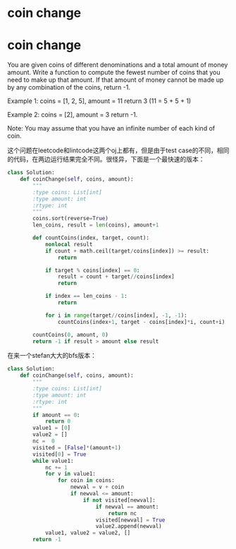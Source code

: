 # coin change

# coin change

You are given coins of different denominations and a total amount of money amount. Write a function to compute the fewest number of coins that you need to make up that amount. If that amount of money cannot be made up by any combination of the coins, return -1.

Example 1:
coins = [1, 2, 5], amount = 11
return 3 (11 = 5 + 5 + 1)

Example 2:
coins = [2], amount = 3
return -1.

Note:
You may assume that you have an infinite number of each kind of coin.

这个问题在leetcode和lintcode这两个oj上都有，但是由于test case的不同，相同的代码，在两边运行结果完全不同。很怪异，下面是一个最快速的版本：

```python
class Solution:
    def coinChange(self, coins, amount):
        """
        :type coins: List[int]
        :type amount: int
        :rtype: int
        """
        coins.sort(reverse=True)
        len_coins, result = len(coins), amount+1

        def countCoins(index, target, count):
            nonlocal result
            if count + math.ceil(target/coins[index]) >= result:
                return

            if target % coins[index] == 0:
                result = count + target//coins[index]
                return

            if index == len_coins - 1:
                return

            for i in range(target//coins[index], -1, -1):
                countCoins(index+1, target - coins[index]*i, count+i)

        countCoins(0, amount, 0)
        return -1 if result > amount else result

```

在来一个stefan大大的bfs版本：

```python
class Solution:
    def coinChange(self, coins, amount):
        """
        :type coins: List[int]
        :type amount: int
        :rtype: int
        """
        if amount == 0:
            return 0
        value1 = [0]
        value2 = []
        nc =  0
        visited = [False]*(amount+1)
        visited[0] = True
        while value1:
            nc += 1
            for v in value1:
                for coin in coins:
                    newval = v + coin
                    if newval <= amount:
                        if not visited[newval]:
                            if newval == amount:
                                return nc
                            visited[newval] = True
                            value2.append(newval)
            value1, value2 = value2, []
        return -1

```
